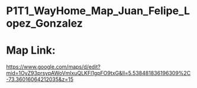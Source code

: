 # P1T1_WayHome_Map_Juan_Felipe_Lopez_Gonzalez

# Map Link:
https://www.google.com/maps/d/edit?mid=1OyZ93prsypAWoVmlxuQLKFl1gpFO9txG&ll=5.538481836196309%2C-73.36016064212035&z=15
